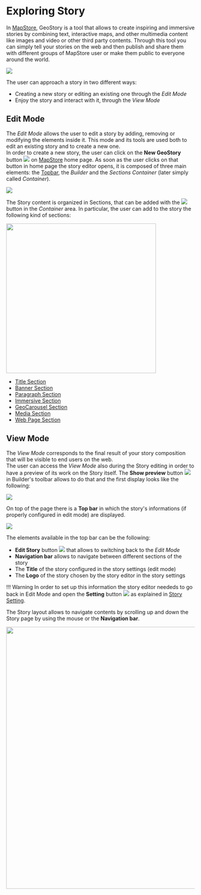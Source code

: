 # Exploring Story

In [MapStore](https://mapstore.geosolutionsgroup.com/mapstore/#/), GeoStory is a tool that allows to create inspiring and immersive stories by combining text, interactive maps, and other multimedia content like images and video or other third party contents. Through this tool you can simply tell your stories on the web and then publish and share them with different groups of MapStore user or make them public to everyone around the world.

<img src="../img/exploring-stories/story3.gif" class="ms-docimage"/>

The user can approach a story in two different ways:

* Creating a new story or editing an existing one through the *Edit Mode*
* Enjoy the story and interact with it, through the *View Mode*

## Edit Mode

The *Edit Mode* allows the user to edit a story by adding, removing or modifying the elements inside it. This mode and its tools are used both to edit an existing story and to create a new one. <br>
In order to create a new story, the user can click on the **New GeoStory** button <img src="../img/button/new_story_button.jpg" class="ms-docbutton"/> on [MapStore](https://mapstore.geosolutionsgroup.com/mapstore/#/) home page. As soon as the user clicks on that button in home page the story editor opens, it is composed of three main elements: the [Topbar](exploring-dashboards.md#topbar), the *Builder* and the *Sections Container* (later simply called *Container*).

<img src="../img/exploring-stories/story-workspace.jpg" class="ms-docimage"/>

The Story content is organized in Sections, that can be added with the <img src="../img/button/add-section.jpg" class="ms-docbutton"/> button in the *Container* area. In particular, the user can add to the story the following kind of sections:

<img src="../img/exploring-stories/sections.jpg" class="ms-docimage" width="400px"/>

* [Title Section](title-section.md#title-section)
* [Banner Section](banner-section.md#banner-section)
* [Paragraph Section](paragraph-section.md#paragraph-section)
* [Immersive Section](immersive-section.md#immersive-section)
* [GeoCarousel Section](geocarousel-section.md#geocarousel-section)
* [Media Section](media-section.md#media-section)
* [Web Page Section](web-section.md#web-page-section)

## View Mode

The *View Mode* corresponds to the final result of your story composition that will be visible to end users on the web. <br>
The user can access the *View Mode* also during the Story editing in order to have a preview of its work on the Story itself. The **Show preview** button <img src="../img/button/show-preview-button.jpg" class="ms-docbutton"/>in Builder's toolbar allows to do that and the first display looks like the following:

<img src="../img/exploring-stories/view-mode-page.jpg" class="ms-docimage"/>

On top of the page there is a **Top bar** in which the story's informations (if properly configured in edit mode) are displayed.

<img src="../img/exploring-stories/top-bar.jpg" class="ms-docimage"/>

The elements available in the top bar can be the following:

* **Edit Story** button <img src="../img/button/edit-icon-1.jpg" class="ms-docbutton"/> that allows to switching back to the *Edit Mode*
* **Navigation bar** allows to navigate between different sections of the story
* The **Title** of the story configured in the story settings (edit mode)
* The **Logo** of the story chosen by the story editor in the story settings

!!! Warning
    In order to set up this information the story editor neededs to go back in Edit Mode and open the **Setting** button <img src="../img/button/setting-button.jpg" class="ms-docbutton"/> as explained in [Story Setting](story-setting.md#story-settings).

The Story layout allows to navigate contents by scrolling up and down the Story page by using the mouse or the **Navigation bar**.

<img src="../img/exploring-stories/view-mode-nava.gif" class="ms-docimage" width="700px"/>
